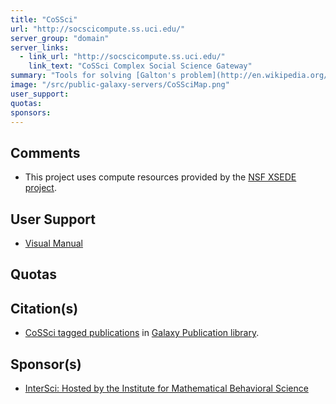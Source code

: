 ```yaml
---
title: "CoSSci"
url: "http://socscicompute.ss.uci.edu/"
server_group: "domain"
server_links: 
  - link_url: "http://socscicompute.ss.uci.edu/"
    link_text: "CoSSci Complex Social Science Gateway"
summary: "Tools for solving [Galton's problem](http://en.wikipedia.org/wiki/Galton's_problem) in Comparative Research and complex network problems in Social Science. "
image: "/src/public-galaxy-servers/CoSSciMap.png"
user_support: 
quotas: 
sponsors: 
---
```


## Comments

* This project uses compute resources provided by the [NSF XSEDE project](https://www.xsede.org/).

## User Support

* [Visual Manual](http://intersci.ss.uci.edu/wiki/index.php/Visual_Manual)

## Quotas

## Citation(s)

* [CoSSci tagged publications](https://www.zotero.org/groups/1732893/galaxy/items/tag/%3ECoSSci) in [Galaxy Publication library](/src/publication-library/index.md).


## Sponsor(s)

* [InterSci: Hosted by the Institute for Mathematical Behavioral Science](http://intersci.ss.uci.edu/)
